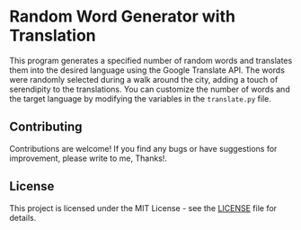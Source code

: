 # Random Word Generator with Translation

This program generates a specified number of random words and translates them into the desired language using the Google Translate API. The words were randomly selected during a walk around the city, adding a touch of serendipity to the translations. You can customize the number of words and the target language by modifying the variables in the `translate.py` file.

## Contributing

Contributions are welcome! If you find any bugs or have suggestions for improvement, please write to me, Thanks!.

## License

This project is licensed under the MIT License - see the [LICENSE](LICENSE) file for details.

